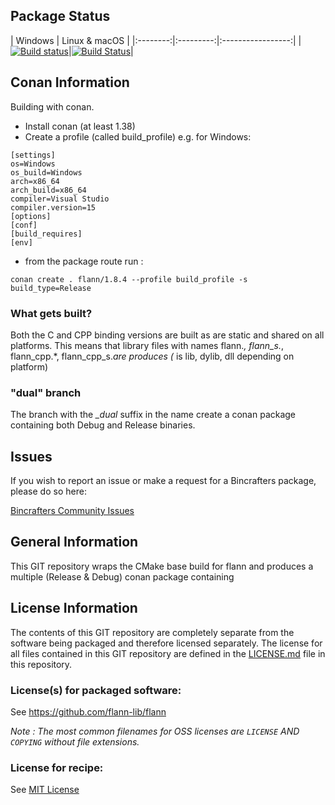 ## Package Status

| Windows | Linux & macOS |
|:--------:|:---------:|:-----------------:|
|[![Build status](https://ci.appveyor.com/api/projects/status/github/bincrafters/conan-package_name?svg=true)](https://ci.appveyor.com/project/bincrafters/conan-package_name)|[![Build Status](https://travis-ci.com/bincrafters/conan-package_name.svg)](https://travis-ci.com/bincrafters/conan-package_name)|

## Conan Information

Building with conan. 

- Install conan (at least 1.38)
- Create a profile (called build_profile) e.g. for Windows:
```
[settings]
os=Windows
os_build=Windows
arch=x86_64
arch_build=x86_64
compiler=Visual Studio
compiler.version=15
[options]
[conf]
[build_requires]
[env]
```

- from the package route run :
```
conan create . flann/1.8.4 --profile build_profile -s build_type=Release
```

### What gets built?

Both the C and CPP binding versions are built as are static and shared on all platforms. This means that library files with names flann.*, flann_s.*, flann_cpp.*, flann_cpp_s.*are produces (* is lib, dylib, dll depending on platform)

### "dual" branch

The branch with the *_dual* suffix in the name create a conan package containing both Debug and Release 
binaries.

## Issues

If you wish to report an issue or make a request for a Bincrafters package, please do so here:

[Bincrafters Community Issues](https://github.com/bincrafters/community/issues)

## General Information

This GIT repository wraps the CMake base build for flann and produces a multiple (Release & Debug) conan package containing 


## License Information

The contents of this GIT repository are completely separate from the software being packaged and therefore licensed separately.  The license for all files contained in this GIT repository are defined in the [LICENSE.md](LICENSE.md) file in this repository.  

### License(s) for packaged software:

See https://github.com/flann-lib/flann

*Note :   The most common filenames for OSS licenses are `LICENSE` AND `COPYING` without file extensions.*

### License for recipe:

 See [MIT License](./LICENSE.md)
